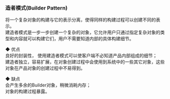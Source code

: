 ### 造者模式(Builder Pattern)  

将一个复杂对象的构建与它的表示分离，使得同样的构建过程可以创建不同的表示。  
建造者模式是一步一步创建一个复杂的对象，它允许用户只通过指定复杂对象的类型和内容就可以构建它们，用户不需要知道内部的具体构建细节。  

◆ 优点  
良好的封装性， 使用建造者模式可以使客户端不必知道产品内部组成的细节；  
建造者独立，容易扩展，在对象创建过程中会使用到系统中的一些其它对象，这些对象在产品对象的创建过程中不易得到。

◆ 缺点  
会产生多余的Builder对象，稍微消耗内存；  
对象的构建过程暴露。  

